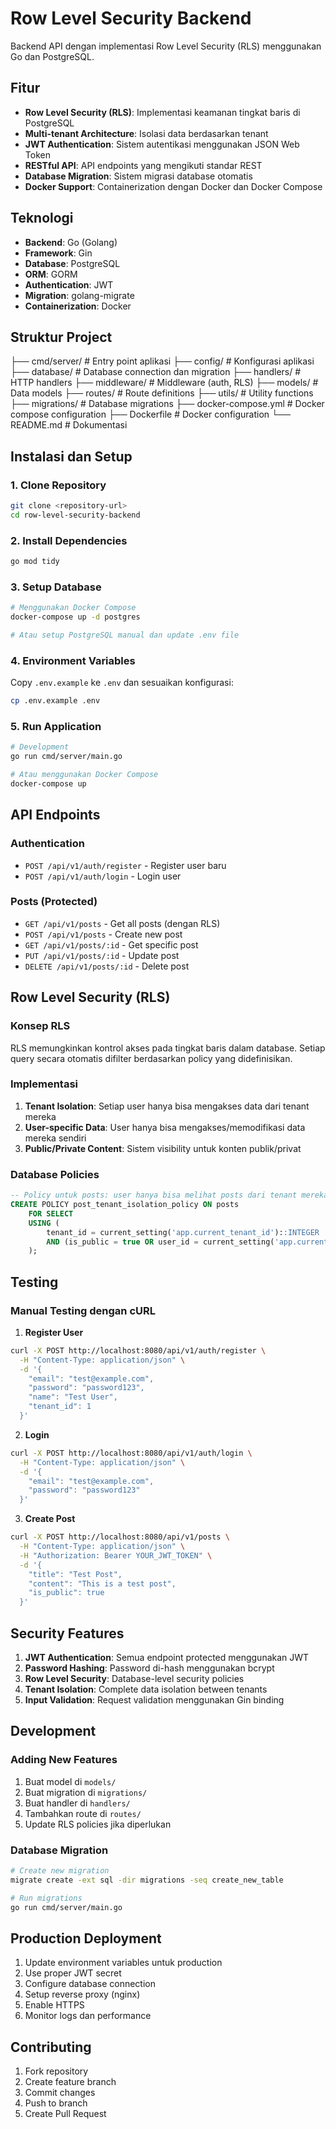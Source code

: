 # Row Level Security Backend

Backend API dengan implementasi Row Level Security (RLS) menggunakan Go dan PostgreSQL.

## Fitur

- **Row Level Security (RLS)**: Implementasi keamanan tingkat baris di PostgreSQL
- **Multi-tenant Architecture**: Isolasi data berdasarkan tenant
- **JWT Authentication**: Sistem autentikasi menggunakan JSON Web Token
- **RESTful API**: API endpoints yang mengikuti standar REST
- **Database Migration**: Sistem migrasi database otomatis
- **Docker Support**: Containerization dengan Docker dan Docker Compose

## Teknologi

- **Backend**: Go (Golang)
- **Framework**: Gin
- **Database**: PostgreSQL
- **ORM**: GORM
- **Authentication**: JWT
- **Migration**: golang-migrate
- **Containerization**: Docker

## Struktur Project
├── cmd/server/          # Entry point aplikasi
├── config/              # Konfigurasi aplikasi
├── database/            # Database connection dan migration
├── handlers/            # HTTP handlers
├── middleware/          # Middleware (auth, RLS)
├── models/              # Data models
├── routes/              # Route definitions
├── utils/               # Utility functions
├── migrations/          # Database migrations
├── docker-compose.yml   # Docker compose configuration
├── Dockerfile          # Docker configuration
└── README.md           # Dokumentasi


## Instalasi dan Setup

### 1. Clone Repository
```bash
git clone <repository-url>
cd row-level-security-backend
```

### 2. Install Dependencies
```bash
go mod tidy
```

### 3. Setup Database
```bash
# Menggunakan Docker Compose
docker-compose up -d postgres

# Atau setup PostgreSQL manual dan update .env file
```

### 4. Environment Variables
Copy `.env.example` ke `.env` dan sesuaikan konfigurasi:
```bash
cp .env.example .env
```

### 5. Run Application
```bash
# Development
go run cmd/server/main.go

# Atau menggunakan Docker Compose
docker-compose up
```

## API Endpoints

### Authentication
- `POST /api/v1/auth/register` - Register user baru
- `POST /api/v1/auth/login` - Login user

### Posts (Protected)
- `GET /api/v1/posts` - Get all posts (dengan RLS)
- `POST /api/v1/posts` - Create new post
- `GET /api/v1/posts/:id` - Get specific post
- `PUT /api/v1/posts/:id` - Update post
- `DELETE /api/v1/posts/:id` - Delete post

## Row Level Security (RLS)

### Konsep RLS
RLS memungkinkan kontrol akses pada tingkat baris dalam database. Setiap query secara otomatis difilter berdasarkan policy yang didefinisikan.

### Implementasi
1. **Tenant Isolation**: Setiap user hanya bisa mengakses data dari tenant mereka
2. **User-specific Data**: User hanya bisa mengakses/memodifikasi data mereka sendiri
3. **Public/Private Content**: Sistem visibility untuk konten publik/privat

### Database Policies
```sql
-- Policy untuk posts: user hanya bisa melihat posts dari tenant mereka
CREATE POLICY post_tenant_isolation_policy ON posts
    FOR SELECT
    USING (
        tenant_id = current_setting('app.current_tenant_id')::INTEGER
        AND (is_public = true OR user_id = current_setting('app.current_user_id')::INTEGER)
    );
```

## Testing

### Manual Testing dengan cURL

1. **Register User**
```bash
curl -X POST http://localhost:8080/api/v1/auth/register \
  -H "Content-Type: application/json" \
  -d '{
    "email": "test@example.com",
    "password": "password123",
    "name": "Test User",
    "tenant_id": 1
  }'
```

2. **Login**
```bash
curl -X POST http://localhost:8080/api/v1/auth/login \
  -H "Content-Type: application/json" \
  -d '{
    "email": "test@example.com",
    "password": "password123"
  }'
```

3. **Create Post**
```bash
curl -X POST http://localhost:8080/api/v1/posts \
  -H "Content-Type: application/json" \
  -H "Authorization: Bearer YOUR_JWT_TOKEN" \
  -d '{
    "title": "Test Post",
    "content": "This is a test post",
    "is_public": true
  }'
```

## Security Features

1. **JWT Authentication**: Semua endpoint protected menggunakan JWT
2. **Password Hashing**: Password di-hash menggunakan bcrypt
3. **Row Level Security**: Database-level security policies
4. **Tenant Isolation**: Complete data isolation between tenants
5. **Input Validation**: Request validation menggunakan Gin binding

## Development

### Adding New Features
1. Buat model di `models/`
2. Buat migration di `migrations/`
3. Buat handler di `handlers/`
4. Tambahkan route di `routes/`
5. Update RLS policies jika diperlukan

### Database Migration
```bash
# Create new migration
migrate create -ext sql -dir migrations -seq create_new_table

# Run migrations
go run cmd/server/main.go
```

## Production Deployment

1. Update environment variables untuk production
2. Use proper JWT secret
3. Configure database connection
4. Setup reverse proxy (nginx)
5. Enable HTTPS
6. Monitor logs dan performance

## Contributing

1. Fork repository
2. Create feature branch
3. Commit changes
4. Push to branch
5. Create Pull Request